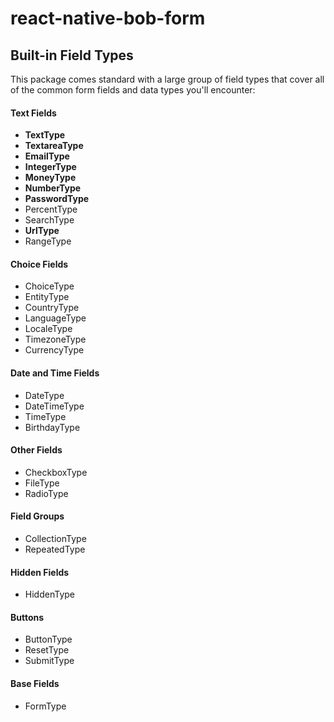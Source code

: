 # react-native-bob-form

## Built-in Field Types

This package comes standard with a large group of field types that cover all of the common form fields and data types you'll encounter:

#### Text Fields

* **TextType**
* **TextareaType**
* **EmailType**
* **IntegerType**
* **MoneyType**
* **NumberType**
* **PasswordType**
* PercentType
* SearchType
* **UrlType**
* RangeType

#### Choice Fields

* ChoiceType
* EntityType
* CountryType
* LanguageType
* LocaleType
* TimezoneType
* CurrencyType

#### Date and Time Fields

* DateType
* DateTimeType
* TimeType
* BirthdayType

#### Other Fields

* CheckboxType
* FileType
* RadioType

#### Field Groups

* CollectionType
* RepeatedType

#### Hidden Fields

* HiddenType

#### Buttons

* ButtonType
* ResetType
* SubmitType

#### Base Fields

* FormType




